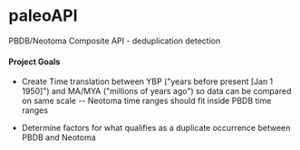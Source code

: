 # paleoAPI
PBDB/Neotoma Composite API - deduplication detection 

#### Project Goals
- Create Time translation between YBP ("years before present [Jan 1 1950]") and MA/MYA ("millions of years ago") so data can be compared on same scale
-- Neotoma time ranges should fit inside PBDB time ranges


- Determine factors for what qualifies as a duplicate occurrence between PBDB and Neotoma

